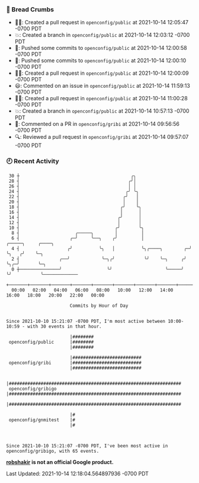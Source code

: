 ### 🍞 Bread Crumbs

 * ✍🏼: Created a pull request in `openconfig/public` at 2021-10-14 12:05:47 -0700 PDT
 * 💥: Created a branch in `openconfig/public` at 2021-10-14 12:03:12 -0700 PDT
 * 🚢: Pushed some commits to `openconfig/public` at 2021-10-14 12:00:58 -0700 PDT
 * 🚢: Pushed some commits to `openconfig/public` at 2021-10-14 12:00:10 -0700 PDT
 * ✍🏼: Created a pull request in `openconfig/public` at 2021-10-14 12:00:09 -0700 PDT
 * 😃: Commented on an issue in `openconfig/public` at 2021-10-14 11:59:13 -0700 PDT
 * ✍🏼: Created a pull request in `openconfig/public` at 2021-10-14 11:00:28 -0700 PDT
 * 💥: Created a branch in `openconfig/public` at 2021-10-14 10:57:13 -0700 PDT
 * 💬: Commented on a PR in  `openconfig/gribi` at 2021-10-14 09:56:56 -0700 PDT
 * 🔍: Reviewed a pull request in  `openconfig/gribi` at 2021-10-14 09:57:07 -0700 PDT

### 🕘 Recent Activity
```
 30 ┼                                          ╭╮
 28 ┤                                         ╭╯│
 26 ┤                                         │ │
 24 ┤                                        ╭╯ ╰╮
 22 ┤                                       ╭╯   │
 20 ┤                                       │    │
 18 ┤                                      ╭╯    ╰╮
 16 ┤                                      │      │
 14 ┤                                     ╭╯      │
 12 ┤                                     │       │
 10 ┤                                    ╭╯       ╰╮
  8 ┤                     ╭─────╮        │         │
  6 ┤                   ╭─╯     ╰──╮    ╭╯         │                 ╭─────╮     ╭────╮
  4 ┤                  ╭╯          ╰╮   │          ╰╮╭────╮        ╭─╯     ╰╮   ╭╯    ╰─╮
  2 ┤               ╭──╯            ╰─╮╭╯           ╰╯    ╰─╮     ╭╯        ╰╮╭─╯       ╰─╮
  0 ┼───────────────╯                 ╰╯                    ╰─────╯          ╰╯           ╰─────────────
    +───────+───────+───────+───────+───────+───────+───────+───────+───────+───────+───────+───────+────
  00:00   02:00   04:00   06:00   08:00   10:00   12:00   14:00   16:00   18:00   20:00   22:00   00:00   

						Commits by Hour of Day


Since 2021-10-10 15:21:07 -0700 PDT, I'm most active between 10:00-10:59 - with 30 events in that hour.

```



```
                        |########
 openconfig/public      |########
                        |########

                        |##########################
 openconfig/gribi       |##########################
                        |##########################

                        |#################################################################
 openconfig/gribigo     |#################################################################
                        |#################################################################

                        |#
 openconfig/gnmitest    |#
                        |#



Since 2021-10-10 15:21:07 -0700 PDT, I've been most active in openconfig/gribigo, with 65 events.

```
**[robshakir](mailto:robjs@google.com) is not an official Google product.**  


Last Updated: 2021-10-14 12:18:04.564897936 -0700 PDT
